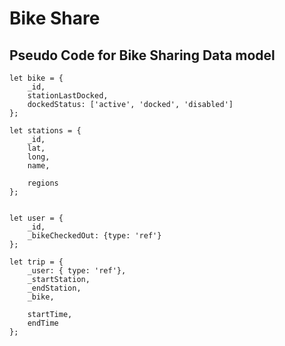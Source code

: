 # Bike Share 

## Pseudo Code for Bike Sharing Data model
```
let bike = {
	_id,
	stationLastDocked,
	dockedStatus: ['active', 'docked', 'disabled']
};

let stations = {
	_id,
	lat,
	long,
	name,

	regions
};


let user = {
	_id,
	_bikeCheckedOut: {type: 'ref'}
};

let trip = {
	_user: { type: 'ref'},
	_startStation,
	_endStation,
	_bike,

	startTime,
	endTime
};
```
